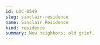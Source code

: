 ```yaml
---
id: LOC-0549
slug: sinclair-residence
name: Sinclair Residence
kind: residence
summary: New neighbors; old grief.
---
```

